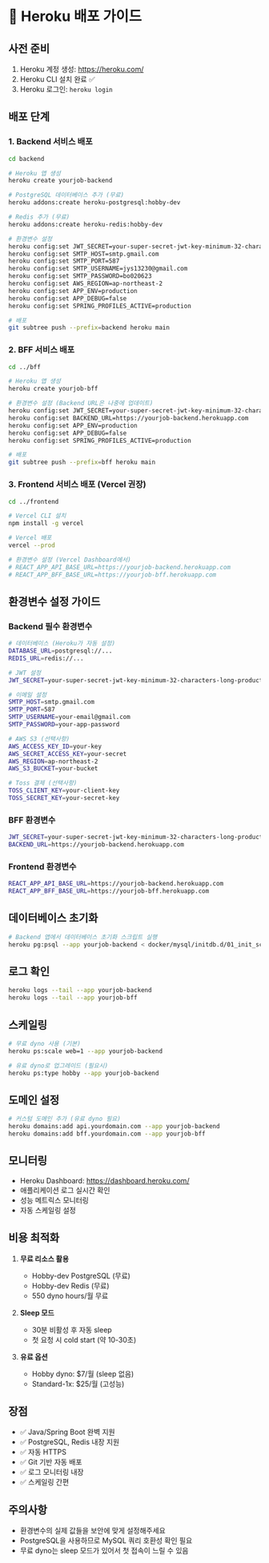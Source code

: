 # 🚀 Heroku 배포 가이드

## 사전 준비
1. Heroku 계정 생성: https://heroku.com/
2. Heroku CLI 설치 완료 ✅
3. Heroku 로그인: `heroku login`

## 배포 단계

### 1. Backend 서비스 배포

```bash
cd backend

# Heroku 앱 생성
heroku create yourjob-backend

# PostgreSQL 데이터베이스 추가 (무료)
heroku addons:create heroku-postgresql:hobby-dev

# Redis 추가 (무료)
heroku addons:create heroku-redis:hobby-dev

# 환경변수 설정
heroku config:set JWT_SECRET=your-super-secret-jwt-key-minimum-32-characters-long-production
heroku config:set SMTP_HOST=smtp.gmail.com
heroku config:set SMTP_PORT=587
heroku config:set SMTP_USERNAME=jys13230@gmail.com
heroku config:set SMTP_PASSWORD=bo020623
heroku config:set AWS_REGION=ap-northeast-2
heroku config:set APP_ENV=production
heroku config:set APP_DEBUG=false
heroku config:set SPRING_PROFILES_ACTIVE=production

# 배포
git subtree push --prefix=backend heroku main
```

### 2. BFF 서비스 배포

```bash
cd ../bff

# Heroku 앱 생성
heroku create yourjob-bff

# 환경변수 설정 (Backend URL은 나중에 업데이트)
heroku config:set JWT_SECRET=your-super-secret-jwt-key-minimum-32-characters-long-production
heroku config:set BACKEND_URL=https://yourjob-backend.herokuapp.com
heroku config:set APP_ENV=production
heroku config:set APP_DEBUG=false
heroku config:set SPRING_PROFILES_ACTIVE=production

# 배포
git subtree push --prefix=bff heroku main
```

### 3. Frontend 서비스 배포 (Vercel 권장)

```bash
cd ../frontend

# Vercel CLI 설치
npm install -g vercel

# Vercel 배포
vercel --prod

# 환경변수 설정 (Vercel Dashboard에서)
# REACT_APP_API_BASE_URL=https://yourjob-backend.herokuapp.com
# REACT_APP_BFF_BASE_URL=https://yourjob-bff.herokuapp.com
```

## 환경변수 설정 가이드

### Backend 필수 환경변수
```bash
# 데이터베이스 (Heroku가 자동 설정)
DATABASE_URL=postgresql://...
REDIS_URL=redis://...

# JWT 설정
JWT_SECRET=your-super-secret-jwt-key-minimum-32-characters-long-production

# 이메일 설정
SMTP_HOST=smtp.gmail.com
SMTP_PORT=587
SMTP_USERNAME=your-email@gmail.com
SMTP_PASSWORD=your-app-password

# AWS S3 (선택사항)
AWS_ACCESS_KEY_ID=your-key
AWS_SECRET_ACCESS_KEY=your-secret
AWS_REGION=ap-northeast-2
AWS_S3_BUCKET=your-bucket

# Toss 결제 (선택사항)
TOSS_CLIENT_KEY=your-client-key
TOSS_SECRET_KEY=your-secret-key
```

### BFF 환경변수
```bash
JWT_SECRET=your-super-secret-jwt-key-minimum-32-characters-long-production
BACKEND_URL=https://yourjob-backend.herokuapp.com
```

### Frontend 환경변수
```bash
REACT_APP_API_BASE_URL=https://yourjob-backend.herokuapp.com
REACT_APP_BFF_BASE_URL=https://yourjob-bff.herokuapp.com
```

## 데이터베이스 초기화

```bash
# Backend 앱에서 데이터베이스 초기화 스크립트 실행
heroku pg:psql --app yourjob-backend < docker/mysql/initdb.d/01_init_schema.sql
```

## 로그 확인

```bash
heroku logs --tail --app yourjob-backend
heroku logs --tail --app yourjob-bff
```

## 스케일링

```bash
# 무료 dyno 사용 (기본)
heroku ps:scale web=1 --app yourjob-backend

# 유료 dyno로 업그레이드 (필요시)
heroku ps:type hobby --app yourjob-backend
```

## 도메인 설정

```bash
# 커스텀 도메인 추가 (유료 dyno 필요)
heroku domains:add api.yourdomain.com --app yourjob-backend
heroku domains:add bff.yourdomain.com --app yourjob-bff
```

## 모니터링

- Heroku Dashboard: https://dashboard.heroku.com/
- 애플리케이션 로그 실시간 확인
- 성능 메트릭스 모니터링
- 자동 스케일링 설정

## 비용 최적화

1. **무료 리소스 활용**
   - Hobby-dev PostgreSQL (무료)
   - Hobby-dev Redis (무료)
   - 550 dyno hours/월 무료

2. **Sleep 모드**
   - 30분 비활성 후 자동 sleep
   - 첫 요청 시 cold start (약 10-30초)

3. **유료 옵션**
   - Hobby dyno: $7/월 (sleep 없음)
   - Standard-1x: $25/월 (고성능)

## 장점

- ✅ Java/Spring Boot 완벽 지원
- ✅ PostgreSQL, Redis 내장 지원
- ✅ 자동 HTTPS
- ✅ Git 기반 자동 배포
- ✅ 로그 모니터링 내장
- ✅ 스케일링 간편

## 주의사항

- 환경변수의 실제 값들을 보안에 맞게 설정해주세요
- PostgreSQL을 사용하므로 MySQL 쿼리 호환성 확인 필요
- 무료 dyno는 sleep 모드가 있어서 첫 접속이 느릴 수 있음